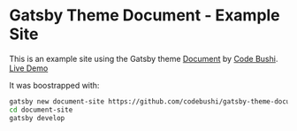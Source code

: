# Gatsby Theme Document - Example Site

This is an example site using the Gatsby theme [Document](https://github.com/codebushi/gatsby-theme-document)
 by [Code Bushi](https://codebushi.com/gatsby-starters-and-themes/).
 [Live Demo](https://gatsby-theme-document.netlify.com/)

It was boostrapped with:

```bash
gatsby new document-site https://github.com/codebushi/gatsby-theme-document-example.git
cd document-site
gatsby develop
```
